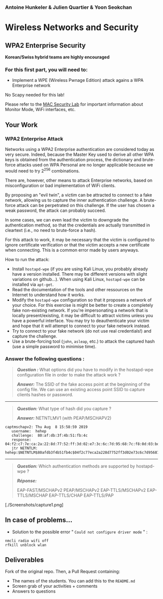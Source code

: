 ### Antoine Hunkeler & Julien Quartier & Yoon Seokchan

# Wireless Networks and Security

## WPA2 Enterprise Security

__Korean/Swiss hybrid teams are highly encouraged__

### For this first part, you will need to:

- Implement a WPE (Wireless Pwnage Edition) attack agains a WPA Enterprise network

No Scapy needed for this lab!

Please refer to the [MAC Security Lab](https://github.com/arubinst/SU19-WLANSec-Lab1-MAC) for important information about Monitor Mode, WiFi interfaces, etc.

## Your Work


### WPA2 Enterprise Attack

Networks using a WPA2 Enterprise authentication are considered today as very secure. Indeed, because the Master Key used to derive all other WPA keys is obtained from the authentication process, the dictionary and brute-force attacks used on WPA Personal are no longer applicable because we would need to try 2<sup>256</sup> combinations.

There are, however, other means to attack Enterprise networks, based on misconfiguration or bad implementation of WiFi clients.

By proposing an "evil twin", a victim can be attracted to connect to a fake network, allowing us to capture the inner authentication challenge. A brute-force attack can be perpetrated on this challenge. If the user has chosen a weak password, the attack can probably succeed. 

In some cases, we can even lead the victim to downgrade the authentication method, so that the credentials are actually transmitted in cleartext (i.e., no need to brute-force a hash).

For this attack to work, it may be necessary that the victim is configured to ignore certificate verification or that the victim accepts a new certificate when connecting. This is a common error made by users anyways.

How to run the attack:

- Install ```hostapd-wpe``` (if you are using Kali Linux, you probably already have a version installed. There may be different versions with slight variations on github...). When using Kali Linux, ```hostapd-wpe``` can be installed via ```apt-get```. 
- Read the documentation of the tools and other ressources on the Internet to understand how it works.
- Modify the ```hostapd-wpe``` configuration so that it proposes a network of your choice. For this exercise is might be better to create a completely fake non-existing network. If you're impersonating a network that is locally present/existing, it may be difficult to attract victims unless you have a powerful interface. You may try to deauthenticate your victim and hope that it will attempt to connect to your fake network instead. 
- Try to connect to your fake network (do not use real credentials!) and capture the challenge.
- Use a brute-forcing tool (```john```, ```asleap```, etc.) to attack the captured hash (use a simple password to minimise time).

### Answer the following questions :

> **_Question :_** What options did you have to modify in the hostapd-wpe configuration file in order to make the attack work ?
> 
> **_Answer:_** The SSID of the fake access point at the beginning of the config file. We can use an existing access point SSID to capture clients hashes or password.

---

> **_Question:_** What type of hash did you capture ?
> 
> **_Answer:_** NETNTLMV1 (with PEAP/MSCHAPV2)

```
captmschapv2: Thu Aug  8 15:58:59 2019
   username:  hehep
   challenge:  80:af:db:3f:4b:51:fb:4c
   response:  04:f2:c7:7e:ca:2a:22:8d:77:52:ff:3d:02:e7:3c:6c:7d:95:68:7c:f8:0d:03:bd
   jtr NETNTLM:  hehep:$NETNTLM$80afdb3f4b51fb4c$04f2c77eca2a228d7752ff3d02e73c6c7d95687cf80d03bd
```

---

> **_Question:_** Which authentication methods are supported by hostapd-wpe ?
>
> **_Réponse:_**
>
> EAP-FAST/MSCHAPv2
> PEAP/MSCHAPv2
> EAP-TTLS/MSCHAPv2
> EAP-TTLS/MSCHAP
> EAP-TTLS/CHAP
> EAP-TTLS/PAP

[./Screenshots/capture1.png]


## In case of problems...

- Solution to the possible error " ```Could not configure driver mode``` " :

```
nmcli radio wifi off
rfkill unblock wlan
```


## Deliverables

Fork of the original repo. Then, a Pull Request containing:

- The names of the students. You can add this to the ```README.md```
- Screen grab of your activities + comments
- Answers to questions
